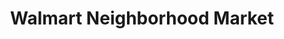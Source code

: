 ---
title: "Walmart Neighborhood Market"
url: /russellville/walmart-neighborhood-market/
shop: Supermarkt
---